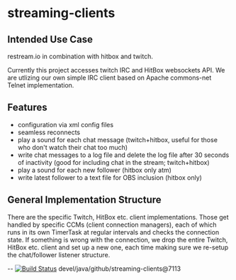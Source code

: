 # streaming-clients

## Intended Use Case

restream.io in combination with hitbox and twitch.

Currently this project accesses twitch IRC and HitBox websockets API.
We are utlizing our own simple IRC client based on Apache commons-net Telnet implementation.

## Features

* configuration via xml config files
* seamless reconnects
* play a sound for each chat message (twitch+hitbox, useful for those who don't watch their chat too much)
* write chat messages to a log file and delete the log file after 30 seconds of inactivity (good for including chat in the stream; twitch+hitbox)
* play a sound for each new follower (hitbox only atm)
* write latest follower to a text file for OBS inclusion (hitbox only)

## General Implementation Structure

There are the specific Twitch, HitBox etc. client implementations. Those get handled by
specific CCMs (client connection managers), each of which runs in its own TimerTask at regular
intervals and checks the connection state. If something is wrong with the connection, we drop the entire
Twitch, HitBox etc. client and set up a new one, each time making sure we re-setup the chat/follower listener
structure.

--
[![Build Status](https://travis-ci.org/jjYBdx4IL/streaming-clients.png?branch=master)](https://travis-ci.org/jjYBdx4IL/streaming-clients)
devel/java/github/streaming-clients@7113
